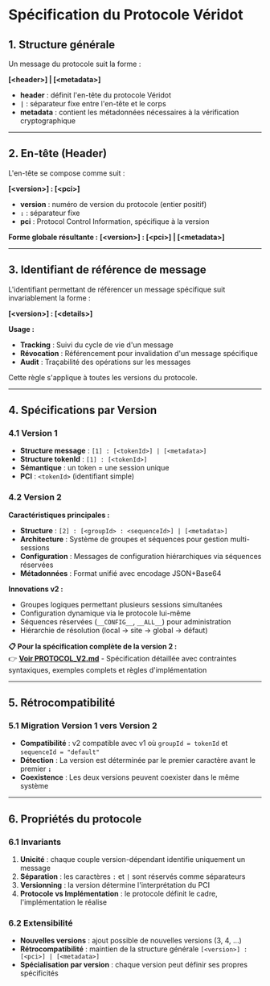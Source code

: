 # Spécification du Protocole Véridot

## 1. Structure générale

Un message du protocole suit la forme :

**[&lt;header&gt;] | [&lt;metadata&gt;]**

- **header** : définit l'en-tête du protocole Véridot
- **`|`** : séparateur fixe entre l'en-tête et le corps
- **metadata** : contient les métadonnées nécessaires à la vérification cryptographique

---

## 2. En-tête (Header)

L'en-tête se compose comme suit :

**[&lt;version&gt;] : [&lt;pci&gt;]**

- **version** : numéro de version du protocole (entier positif)
- **`:`** : séparateur fixe
- **pci** : Protocol Control Information, spécifique à la version

**Forme globale résultante :**
**[&lt;version&gt;] : [&lt;pci&gt;] | [&lt;metadata&gt;]**

---

## 3. Identifiant de référence de message

L'identifiant permettant de référencer un message spécifique suit invariablement la forme :

**[&lt;version&gt;] : [&lt;details&gt;]**

**Usage :**
- **Tracking** : Suivi du cycle de vie d'un message
- **Révocation** : Référencement pour invalidation d'un message spécifique
- **Audit** : Traçabilité des opérations sur les messages

Cette règle s'applique à toutes les versions du protocole.

---

## 4. Spécifications par Version

### 4.1 Version 1

- **Structure message** : `[1] : [<tokenId>] | [<metadata>]`
- **Structure tokenId** : `[1] : [<tokenId>]`
- **Sémantique** : un token = une session unique
- **PCI** : `<tokenId>` (identifiant simple)

### 4.2 Version 2

**Caractéristiques principales :**
- **Structure** : `[2] : [<groupId> : <sequenceId>] | [<metadata>]`
- **Architecture** : Système de groupes et séquences pour gestion multi-sessions
- **Configuration** : Messages de configuration hiérarchiques via séquences réservées
- **Métadonnées** : Format unifié avec encodage JSON+Base64

**Innovations v2 :**
- Groupes logiques permettant plusieurs sessions simultanées
- Configuration dynamique via le protocole lui-même
- Séquences réservées (`__CONFIG__`, `__ALL__`) pour administration
- Hiérarchie de résolution (local → site → global → défaut)

**📋 Pour la spécification complète de la version 2 :**  
👉 **[Voir PROTOCOL_V2.md](./PROTOCOL_V2.md)** - Spécification détaillée avec contraintes syntaxiques, exemples complets et règles d'implémentation

---

## 5. Rétrocompatibilité

### 5.1 Migration Version 1 vers Version 2

- **Compatibilité** : v2 compatible avec v1 où `groupId = tokenId` et `sequenceId = "default"`
- **Détection** : La version est déterminée par le premier caractère avant le premier **`:`**
- **Coexistence** : Les deux versions peuvent coexister dans le même système

---

## 6. Propriétés du protocole

### 6.1 Invariants

1. **Unicité** : chaque couple version-dépendant identifie uniquement un message
2. **Séparation** : les caractères `:` et `|` sont réservés comme séparateurs
3. **Versionning** : la version détermine l'interprétation du PCI
4. **Protocole vs Implémentation** : le protocole définit le cadre, l'implémentation le réalise

### 6.2 Extensibilité

- **Nouvelles versions** : ajout possible de nouvelles versions (3, 4, ...)
- **Rétrocompatibilité** : maintien de la structure générale `[<version>] : [<pci>] | [<metadata>]`
- **Spécialisation par version** : chaque version peut définir ses propres spécificités